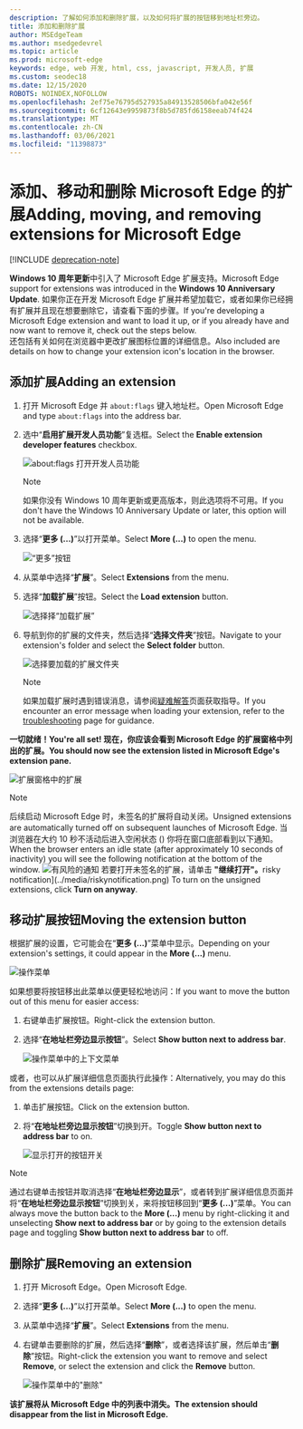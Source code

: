 ```yaml
---
description: 了解如何添加和删除扩展，以及如何将扩展的按钮移到地址栏旁边。
title: 添加和删除扩展
author: MSEdgeTeam
ms.author: msedgedevrel
ms.topic: article
ms.prod: microsoft-edge
keywords: edge, web 开发, html, css, javascript, 开发人员, 扩展
ms.custom: seodec18
ms.date: 12/15/2020
ROBOTS: NOINDEX,NOFOLLOW
ms.openlocfilehash: 2ef75e76795d527935a84913528506bfa042e56f
ms.sourcegitcommit: 6cf12643e9959873f8b5d785fd6158eeab74f424
ms.translationtype: MT
ms.contentlocale: zh-CN
ms.lasthandoff: 03/06/2021
ms.locfileid: "11398873"
---
```

# <a name="adding-moving-and-removing-extensions-for-microsoft-edge"></a><span data-ttu-id="85527-104">添加、移动和删除 Microsoft Edge 的扩展</span><span class="sxs-lookup"><span data-stu-id="85527-104">Adding, moving, and removing extensions for Microsoft Edge</span></span>  

[!INCLUDE [deprecation-note](../includes/deprecation-note.md)]  

<span data-ttu-id="85527-105">**Windows 10 周年更新**中引入了 Microsoft Edge 扩展支持。</span><span class="sxs-lookup"><span data-stu-id="85527-105">Microsoft Edge support for extensions was introduced in the **Windows 10 Anniversary Update**.</span></span>  <span data-ttu-id="85527-106">如果你正在开发 Microsoft Edge 扩展并希望加载它，或者如果你已经拥有扩展并且现在想要删除它，请查看下面的步骤。</span><span class="sxs-lookup"><span data-stu-id="85527-106">If you're developing a Microsoft Edge extension and want to load it up, or if you already have and now want to remove it, check out the steps below.</span></span>  
<span data-ttu-id="85527-107">还包括有关如何在浏览器中更改扩展图标位置的详细信息。</span><span class="sxs-lookup"><span data-stu-id="85527-107">Also included are details on how to change your extension icon's location in the browser.</span></span>  

## <a name="adding-an-extension"></a><span data-ttu-id="85527-108">添加扩展</span><span class="sxs-lookup"><span data-stu-id="85527-108">Adding an extension</span></span>  

1.  <span data-ttu-id="85527-109">打开 Microsoft Edge 并 `about:flags` 键入地址栏。</span><span class="sxs-lookup"><span data-stu-id="85527-109">Open Microsoft Edge and type `about:flags` into the address bar.</span></span>  
1.  <span data-ttu-id="85527-110">选中“**启用扩展开发人员功能**”复选框。</span><span class="sxs-lookup"><span data-stu-id="85527-110">Select the **Enable extension developer features** checkbox.</span></span>  
    
    ![about:flags 打开开发人员功能](../media/sideload-aboutflags.png)  
    
    > [!NOTE]
    > <span data-ttu-id="85527-112">如果你没有 Windows 10 周年更新或更高版本，则此选项将不可用。</span><span class="sxs-lookup"><span data-stu-id="85527-112">If you don't have the Windows 10 Anniversary Update or later, this option will not be available.</span></span>  
    
1.  <span data-ttu-id="85527-113">选择“**更多 (...)**”以打开菜单。</span><span class="sxs-lookup"><span data-stu-id="85527-113">Select **More (...)** to open the menu.</span></span>  
    
    ![“更多”按钮](../media/morebutton.png)  
    
1.  <span data-ttu-id="85527-115">从菜单中选择“**扩展**”。</span><span class="sxs-lookup"><span data-stu-id="85527-115">Select **Extensions** from the menu.</span></span>  
    
1.  <span data-ttu-id="85527-116">选择“**加载扩展**”按钮。</span><span class="sxs-lookup"><span data-stu-id="85527-116">Select the **Load extension** button.</span></span>  
    
    ![选择择“加载扩展”](../media/sideload-load-extension.png)  
    
1.  <span data-ttu-id="85527-118">导航到你的扩展的文件夹，然后选择“**选择文件夹**”按钮。</span><span class="sxs-lookup"><span data-stu-id="85527-118">Navigate to your extension's folder and select the  **Select folder** button.</span></span>  
    
    ![选择要加载的扩展文件夹](../media/sideload-select-extension.png)  
    
    > [!NOTE]
    > <span data-ttu-id="85527-120">如果加载扩展时遇到错误消息，请参阅[疑难解答](../troubleshooting.md)页面获取指导。</span><span class="sxs-lookup"><span data-stu-id="85527-120">If you encounter an error message when loading your extension, refer to the [troubleshooting](../troubleshooting.md) page for guidance.</span></span>  
    
**<span data-ttu-id="85527-121">一切就绪！</span><span class="sxs-lookup"><span data-stu-id="85527-121">You're all set!</span></span> <span data-ttu-id="85527-122">现在，你应该会看到 Microsoft Edge 的扩展窗格中列出的扩展。</span><span class="sxs-lookup"><span data-stu-id="85527-122">You should now see the extension listed in Microsoft Edge's extension pane.</span></span>**  

![扩展窗格中的扩展](../media/sideload-extension-installed.png)  

> [!NOTE]
> <span data-ttu-id="85527-124">后续启动 Microsoft Edge 时，未签名的扩展将自动关闭。</span><span class="sxs-lookup"><span data-stu-id="85527-124">Unsigned extensions are automatically turned off on subsequent launches of Microsoft Edge.</span></span>  <span data-ttu-id="85527-125">当浏览器在大约 10 秒不活动后进入空闲状态 \(\) 你将在窗口底部看到以下通知。</span><span class="sxs-lookup"><span data-stu-id="85527-125">When the browser enters an idle state \(after approximately 10 seconds of inactivity\) you will see the following notification at the bottom of the window.</span></span>  ![<span data-ttu-id="85527-126">有风险的通知 若要打开未签名的扩展，请单击 ](../media/riskynotification.png) **"继续打开"。**</span><span class="sxs-lookup"><span data-stu-id="85527-126">risky notification](../media/riskynotification.png) To turn on the unsigned extensions, click **Turn on anyway**.</span></span>  

## <a name="moving-the-extension-button"></a><span data-ttu-id="85527-127">移动扩展按钮</span><span class="sxs-lookup"><span data-stu-id="85527-127">Moving the extension button</span></span>  

<span data-ttu-id="85527-128">根据扩展的设置，它可能会在“**更多 (...)**”菜单中显示。</span><span class="sxs-lookup"><span data-stu-id="85527-128">Depending on your extension's settings, it could appear in the **More (...)** menu.</span></span>  

![操作菜单](../media/browseraction.png)  

<span data-ttu-id="85527-130">如果想要将按钮移出此菜单以便更轻松地访问：</span><span class="sxs-lookup"><span data-stu-id="85527-130">If you want to move the button out of this menu for easier access:</span></span>  

1.  <span data-ttu-id="85527-131">右键单击扩展按钮。</span><span class="sxs-lookup"><span data-stu-id="85527-131">Right-click the extension button.</span></span>  
1.  <span data-ttu-id="85527-132">选择“**在地址栏旁边显示按钮**”。</span><span class="sxs-lookup"><span data-stu-id="85527-132">Select **Show button next to address bar**.</span></span>  
    
    ![操作菜单中的上下文菜单](../media/browseraction_contextmenu.png)  
    
<span data-ttu-id="85527-134">或者，也可以从扩展详细信息页面执行此操作：</span><span class="sxs-lookup"><span data-stu-id="85527-134">Alternatively, you may do this from the extensions details page:</span></span>  

1.  <span data-ttu-id="85527-135">单击扩展按钮。</span><span class="sxs-lookup"><span data-stu-id="85527-135">Click on the extension button.</span></span>  
1.  <span data-ttu-id="85527-136">将“**在地址栏旁边显示按钮**”切换到开。</span><span class="sxs-lookup"><span data-stu-id="85527-136">Toggle **Show button next to address bar** to on.</span></span>  
    
    ![显示打开的按钮开关](../media/show-button-toggle.png)  
    
> [!NOTE]
> <span data-ttu-id="85527-138">通过右键单击按钮并取消选择“**在地址栏旁边显示**”，或者转到扩展详细信息页面并将“**在地址栏旁边显示按钮**”切换到关，来将按钮移回到“**更多 (...)**”菜单。</span><span class="sxs-lookup"><span data-stu-id="85527-138">You can always move the button back to the **More (...)** menu by right-clicking it and unselecting **Show next to address bar** or by going to the extension details page and toggling **Show button next to address bar** to off.</span></span>  

## <a name="removing-an-extension"></a><span data-ttu-id="85527-139">删除扩展</span><span class="sxs-lookup"><span data-stu-id="85527-139">Removing an extension</span></span>  

1.  <span data-ttu-id="85527-140">打开 Microsoft Edge。</span><span class="sxs-lookup"><span data-stu-id="85527-140">Open Microsoft Edge.</span></span>  
1.  <span data-ttu-id="85527-141">选择“**更多 (...)**”以打开菜单。</span><span class="sxs-lookup"><span data-stu-id="85527-141">Select **More (...)** to open the menu.</span></span>  
1.  <span data-ttu-id="85527-142">从菜单中选择“**扩展**”。</span><span class="sxs-lookup"><span data-stu-id="85527-142">Select **Extensions** from the menu.</span></span>  
1.  <span data-ttu-id="85527-143">右键单击要删除的扩展，然后选择“**删除**”，或者选择该扩展，然后单击“**删除**”按钮。</span><span class="sxs-lookup"><span data-stu-id="85527-143">Right-click the extension you want to remove and select **Remove**, or select the extension and click the **Remove** button.</span></span>  
    
    ![操作菜单中的"删除"](../media/remove.png)  
    
**<span data-ttu-id="85527-145">该扩展将从 Microsoft Edge 中的列表中消失。</span><span class="sxs-lookup"><span data-stu-id="85527-145">The extension should disappear from the list in Microsoft Edge.</span></span>**  
